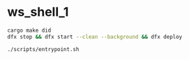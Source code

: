 # ws_shell_1

```bash
cargo make did
dfx stop && dfx start --clean --background && dfx deploy

./scripts/entrypoint.sh
```
